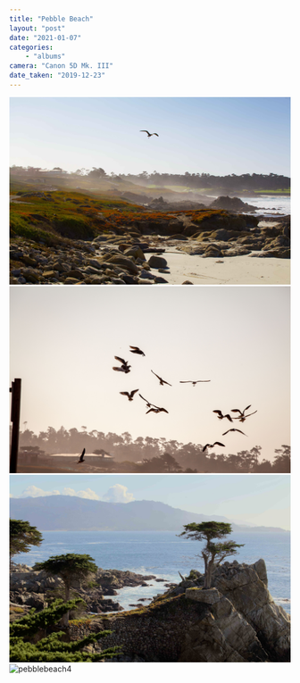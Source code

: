 ```yaml
---
title: "Pebble Beach"
layout: "post" 
date: "2021-01-07"
categories: 
    - "albums"
camera: "Canon 5D Mk. III"
date_taken: "2019-12-23"
---
```


![pebblebeach1](/images/pebblebeach1.JPG)
![pebblebeach2](/images/pebblebeach2.JPG)
![pebblebeach3](/images/pebblebeach3.JPG)
![pebblebeach4](/images/pebblebeach4.JPG)